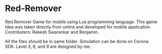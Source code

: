 # Red-Remover
Red Remover Game for mobile using Lua programming language.
This game idea was taken directly from online and developed for mobile application.
Contributers: Rakesh Swarankar and Benjamin.

All the files should be in same folder. 
Simulation can be done on Corona SDK. 
Level 3, 6, and 9 are designed by me.
